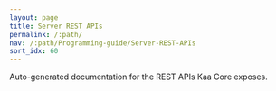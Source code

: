 ```yaml
---
layout: page
title: Server REST APIs
permalink: /:path/
nav: /:path/Programming-guide/Server-REST-APIs
sort_idx: 60
---
```


Auto-generated documentation for the REST APIs Kaa Core exposes.